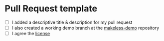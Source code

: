 # Pull Request template

- [ ] I added a descriptive title & description for my pull request
- [ ] I also created a working demo branch at the [makeless-demo](https://github.com/makeless/makeless-demo) repository
- [ ] I agree the [license](https://github.com/makeless/makeless-go/blob/master/LICENSE)
